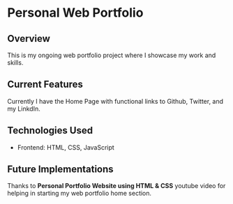 # Personal Web Portfolio

## Overview

This is my ongoing web portfolio project where I showcase my work and skills.

## Current Features

Currently I have the Home Page with functional links to Github, Twitter, and my LinkdIn.


## Technologies Used

- Frontend: HTML, CSS, JavaScript



## Future Implementations





Thanks to **Personal Portfolio Website using HTML & CSS** youtube video for helping in starting my web portfolio home section.
